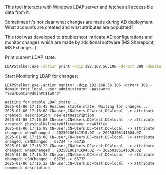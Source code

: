 This tool interacts with Windows LDAP server and fetches all accessible data from it.

Sometimes it's not clear what changes are made during AD deployment. What accounts are created and what attributes are populated?

This tool was developed to troubleshoot intricate AD configurations and monitor changes which are made by additional software (MS Sharepoint, MS Exhange...)

Print current LDAP state:
```bash
LDAPStalker.exe -action print -dcip 192.168.56.106 -dcPort 389 -domain "test.local" -user "administrator" -password "Y0urD0m@in@dminP@$$w0rd"
```

Start Monitoring LDAP for changes:
```azure
LDAPStalker.exe -action monitor -dcip 192.168.56.106 -dcPort 389 -domain test.local -user administrator -password "Y0urD0m@in@dminP@$$w0rd"

Waiting for stable LDAP state...
2025-01-06 17:15:45 Reached stable state. Waiting for changes...
2025-01-06 17:16:08 CN=user,CN=Users,DC=test,DC=local  -> attribute created: description: newTestDescription
2025-01-06 17:16:08 CN=user,CN=Users,DC=test,DC=local  -> attribute created: physicalDeliveryOfficeName: newOffice
2025-01-06 17:16:08 CN=user,CN=Users,DC=test,DC=local  -> attribute changed: whenChanged : 20250106141518.0Z -> 20250106141604.0Z
2025-01-06 17:16:08 CN=user,CN=Users,DC=test,DC=local  -> attribute changed: uSNChanged : 65734 -> 65735
2025-01-06 17:16:22 CN=user,CN=Users,DC=test,DC=local  -> attribute changed: whenChanged : 20250106141604.0Z -> 20250106141620.0Z
2025-01-06 17:16:22 CN=user,CN=Users,DC=test,DC=local  -> attribute changed: uSNChanged : 65735 -> 65737
2025-01-06 17:16:22 CN=user,CN=Users,DC=test,DC=local  -> attribute removed: description
```
